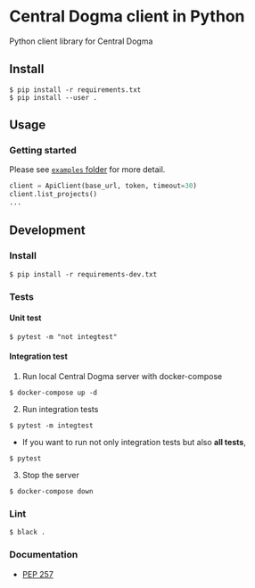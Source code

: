 # Central Dogma client in Python
Python client library for Central Dogma

## Install
```
$ pip install -r requirements.txt
$ pip install --user .
```

## Usage
### Getting started
Please see [`examples` folder](https://github.com/line/centraldogma-python/tree/main/examples) for more detail.
```python
client = ApiClient(base_url, token, timeout=30)
client.list_projects()
...
```

## Development
### Install
```
$ pip install -r requirements-dev.txt
```

### Tests
#### Unit test
```
$ pytest -m "not integtest"
```

#### Integration test
1. Run local Central Dogma server with docker-compose
```
$ docker-compose up -d
```

2. Run integration tests
```
$ pytest -m integtest
```
- If you want to run not only integration tests but also **all tests**,
```
$ pytest
```

3. Stop the server
```
$ docker-compose down
```

### Lint
```
$ black .
```

### Documentation
- [PEP 257](https://www.python.org/dev/peps/pep-0257)
